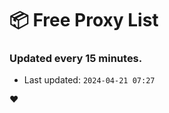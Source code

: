 # :package: Free Proxy List
### Updated every 15 minutes.

- Last updated: `2024-04-21 07:27`

:heart:
